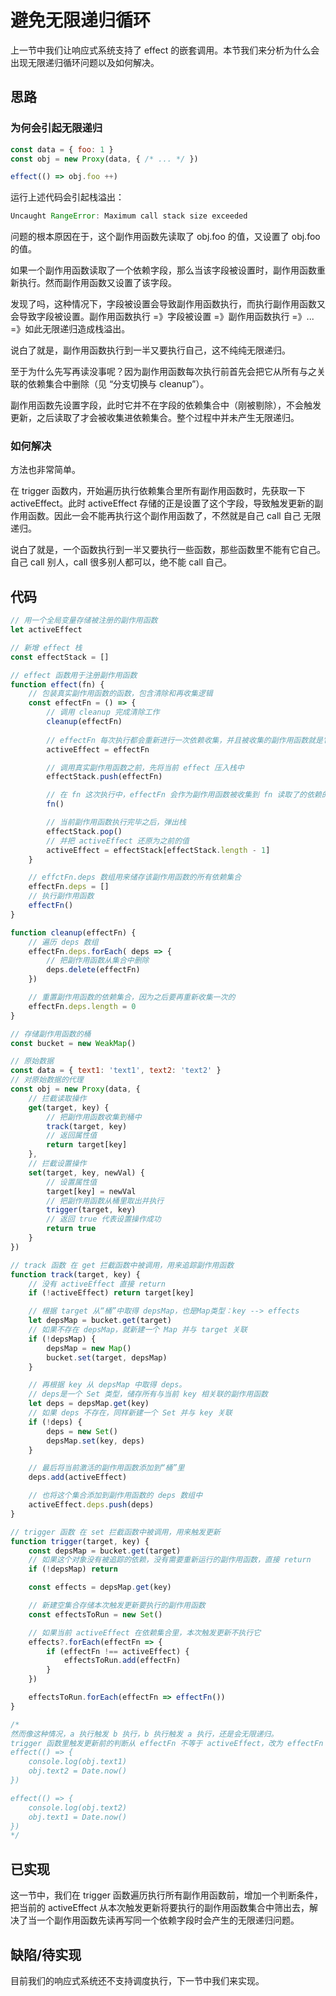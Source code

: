 # 避免无限递归循环
上一节中我们让响应式系统支持了 effect 的嵌套调用。本节我们来分析为什么会出现无限递归循环问题以及如何解决。

## 思路
### 为何会引起无限递归
```js
const data = { foo: 1 }
const obj = new Proxy(data, { /* ... */ })

effect(() => obj.foo ++)
```
运行上述代码会引起栈溢出：
```js
Uncaught RangeError: Maximum call stack size exceeded
```
问题的根本原因在于，这个副作用函数先读取了 obj.foo 的值，又设置了 obj.foo 的值。

如果一个副作用函数读取了一个依赖字段，那么当该字段被设置时，副作用函数重新执行。然而副作用函数又设置了该字段。

发现了吗，这种情况下，字段被设置会导致副作用函数执行，而执行副作用函数又会导致字段被设置。副作用函数执行 =》字段被设置 =》副作用函数执行 =》... =》如此无限递归造成栈溢出。

说白了就是，副作用函数执行到一半又要执行自己，这不纯纯无限递归。

至于为什么先写再读没事呢？因为副作用函数每次执行前首先会把它从所有与之关联的依赖集合中删除（见 “分支切换与 cleanup”）。

副作用函数先设置字段，此时它并不在字段的依赖集合中（刚被剔除），不会触发更新，之后读取了才会被收集进依赖集合。整个过程中并未产生无限递归。

### 如何解决
方法也非常简单。

在 trigger 函数内，开始遍历执行依赖集合里所有副作用函数时，先获取一下 activeEffect。此时 activeEffect 存储的正是设置了这个字段，导致触发更新的副作用函数。因此一会不能再执行这个副作用函数了，不然就是自己 call 自己 无限递归。

说白了就是，一个函数执行到一半又要执行一些函数，那些函数里不能有它自己。自己 call 别人，call 很多别人都可以，绝不能 call 自己。

## 代码
```js
// 用一个全局变量存储被注册的副作用函数
let activeEffect

// 新增 effect 栈
const effectStack = []

// effect 函数用于注册副作用函数
function effect(fn) {
    // 包装真实副作用函数的函数，包含清除和再收集逻辑
    const effectFn = () => {
        // 调用 cleanup 完成清除工作
        cleanup(effectFn)
        
        // effectFn 每次执行都会重新进行一次依赖收集，并且被收集的副作用函数就是它自己
        activeEffect = effectFn

        // 调用真实副作用函数之前，先将当前 effect 压入栈中
        effectStack.push(effectFn)

        // 在 fn 这次执行中，effectFn 会作为副作用函数被收集到 fn 读取了的依赖的集合中
        fn()

        // 当前副作用函数执行完毕之后，弹出栈
        effectStack.pop()
        // 并把 activeEffect 还原为之前的值
        activeEffect = effectStack[effectStack.length - 1]
    }

    // effctFn.deps 数组用来储存该副作用函数的所有依赖集合
    effectFn.deps = []
    // 执行副作用函数
    effectFn()
}

function cleanup(effectFn) {
    // 遍历 deps 数组
    effectFn.deps.forEach( deps => {
        // 把副作用函数从集合中删除
        deps.delete(effectFn)
    })

    // 重置副作用函数的依赖集合，因为之后要再重新收集一次的
    effectFn.deps.length = 0
}

// 存储副作用函数的桶
const bucket = new WeakMap()

// 原始数据
const data = { text1: 'text1', text2: 'text2' }
// 对原始数据的代理
const obj = new Proxy(data, {
    // 拦截读取操作
    get(target, key) {
        // 把副作用函数收集到桶中
        track(target, key)
        // 返回属性值
        return target[key]
    },
    // 拦截设置操作
    set(target, key, newVal) {
        // 设置属性值
        target[key] = newVal
        // 把副作用函数从桶里取出并执行
        trigger(target, key)
        // 返回 true 代表设置操作成功
        return true
    }
})

// track 函数 在 get 拦截函数中被调用，用来追踪副作用函数
function track(target, key) {
    // 没有 activeEffect 直接 return
    if (!activeEffect) return target[key]

    // 根据 target 从“桶”中取得 depsMap，也是Map类型：key --> effects
    let depsMap = bucket.get(target)
    // 如果不存在 depsMap，就新建一个 Map 并与 target 关联
    if (!depsMap) {
        depsMap = new Map()
        bucket.set(target, depsMap)
    }

    // 再根据 key 从 depsMap 中取得 deps。
    // deps是一个 Set 类型，储存所有与当前 key 相关联的副作用函数
    let deps = depsMap.get(key)
    // 如果 deps 不存在，同样新建一个 Set 并与 key 关联
    if (!deps) {
        deps = new Set()
        depsMap.set(key, deps)
    }

    // 最后将当前激活的副作用函数添加到“桶”里
    deps.add(activeEffect)

    // 也将这个集合添加到副作用函数的 deps 数组中
    activeEffect.deps.push(deps)
}

// trigger 函数 在 set 拦截函数中被调用，用来触发更新
function trigger(target, key) {
    const depsMap = bucket.get(target)
    // 如果这个对象没有被追踪的依赖，没有需要重新运行的副作用函数，直接 return
    if (!depsMap) return

    const effects = depsMap.get(key)

    // 新建空集合存储本次触发更新要执行的副作用函数
    const effectsToRun = new Set()

    // 如果当前 activeEffect 在依赖集合里，本次触发更新不执行它
    effects?.forEach(effectFn => {
        if (effectFn !== activeEffect) {
            effectsToRun.add(effectFn)
        }
    })

    effectsToRun.forEach(effectFn => effectFn())
}

/*
然而像这种情况，a 执行触发 b 执行，b 执行触发 a 执行，还是会无限递归。
trigger 函数里触发更新前的判断从 effectFn 不等于 activeEffect，改为 effectFn 不在 effectStack 中，能避免无限递归，思考是否合理
effect(() => {
    console.log(obj.text1)
    obj.text2 = Date.now()
})

effect(() => {
    console.log(obj.text2)
    obj.text1 = Date.now()
})
*/
```

## 已实现
这一节中，我们在 trigger 函数遍历执行所有副作用函数前，增加一个判断条件，把当前的 activeEffect 从本次触发更新将要执行的副作用函数集合中筛出去，解决了当一个副作用函数先读再写同一个依赖字段时会产生的无限递归问题。

## 缺陷/待实现
目前我们的响应式系统还不支持调度执行，下一节中我们来实现。